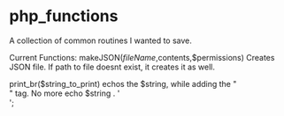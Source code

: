 # php_functions
A collection of common routines I wanted to save.

Current Functions:
  makeJSON($fileName,$contents,$permissions)
  Creates JSON file. If path to file doesnt exist, it creates it as well.
  
  print_br($string_to_print)
    echos the $string, while adding the "<br>" tag. No more echo $string . '<br>'; 
  
